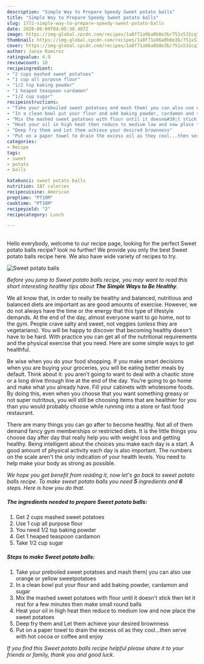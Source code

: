 ```yaml
---
description: "Simple Way to Prepare Speedy Sweet potato balls"
title: "Simple Way to Prepare Speedy Sweet potato balls"
slug: 1772-simple-way-to-prepare-speedy-sweet-potato-balls
date: 2020-06-09T04:05:30.487Z
image: https://img-global.cpcdn.com/recipes/1a8f71a96a0b0e3b/751x532cq70/sweet-potato-balls-recipe-main-photo.jpg
thumbnail: https://img-global.cpcdn.com/recipes/1a8f71a96a0b0e3b/751x532cq70/sweet-potato-balls-recipe-main-photo.jpg
cover: https://img-global.cpcdn.com/recipes/1a8f71a96a0b0e3b/751x532cq70/sweet-potato-balls-recipe-main-photo.jpg
author: Janie Ramirez
ratingvalue: 4.9
reviewcount: 10
recipeingredient:
- "2 cups mashed sweet potatoes"
- "1 cup all purpose flour"
- "1/2 tsp baking powder"
- "1 heaped teaspoon cardamon"
- "1/2 cup sugar"
recipeinstructions:
- "Take your preboiled sweet potatoes and mash them( you can also use orange or yellow sweetpotatoes"
- "In a clean bowl put your flour and add baking powder, cardamon and sugar"
- "Mix the mashed sweet potatoes with flour until it doesn&#39;t stick then let it rest for a few minutes then make small round balls"
- "Heat your oil in high heat then reduce to medium low and now place the sweet potatoes"
- "Deep fry them and Let them achieve your desired brownness"
- "Put on a paper towel to drain the excess oil as they cool...then serve with hot cocoa or coffee and enjoy"
categories:
- Recipe
tags:
- sweet
- potato
- balls

katakunci: sweet potato balls 
nutrition: 187 calories
recipecuisine: American
preptime: "PT10M"
cooktime: "PT38M"
recipeyield: "2"
recipecategory: Lunch

---
```

<br>
Hello everybody, welcome to our recipe page, looking for the perfect Sweet potato balls recipe? look no further! We provide you only the best Sweet potato balls recipe here. We also have wide variety of recipes to try.
<br>


![Sweet potato balls](https://img-global.cpcdn.com/recipes/1a8f71a96a0b0e3b/751x532cq70/sweet-potato-balls-recipe-main-photo.jpg)

<i>Before you jump to Sweet potato balls recipe, you may want to read this short interesting healthy tips about <strong>The Simple Ways to Be Healthy</strong>.</i>

We all know that, in order to really be healthy and balanced, nutritious and balanced diets are important as are good amounts of exercise. However, we do not always have the time or the energy that this type of lifestyle demands. At the end of the day, almost everyone want to go home, not to the gym. People crave salty and sweet, not veggies (unless they are vegetarians). You will be happy to discover that becoming healthy doesn't have to be hard. With practice you can get all of the nutritional requirements and the physical exercise that you need. Here are some simple ways to get healthful.

Be wise when you do your food shopping. If you make smart decisions when you are buying your groceries, you will be eating better meals by default. Think about it: you aren’t going to want to deal with a chaotic store or a long drive through line at the end of the day. You’re going to go home and make what you already have. Fill your cabinets with wholesome foods. By doing this, even when you choose that you want something greasy or not super nutritous, you will still be choosing items that are healthier for you than you would probably choose while running into a store or fast food restaurant.

There are many things you can go after to become healthy. Not all of them demand fancy gym memberships or restricted diets. It is the little things you choose day after day that really help you with weight loss and getting healthy. Being intelligent about the choices you make each day is a start. A good amount of physical activity each day is also important. The numbers on the scale aren't the only indication of your health levels. You need to help make your body as strong as possible. 


<i>We hope you got benefit from reading it, now let's go back to sweet potato balls recipe. To make sweet potato balls you need <strong>5</strong> ingredients and <strong>6</strong> steps. Here is how you do that.
</i>

##### The ingredients needed to prepare Sweet potato balls:

1. Get 2 cups mashed sweet potatoes
1. Use 1 cup all purpose flour
1. You need 1/2 tsp baking powder
1. Get 1 heaped teaspoon cardamon
1. Take 1/2 cup sugar


##### Steps to make Sweet potato balls:

1. Take your preboiled sweet potatoes and mash them( you can also use orange or yellow sweetpotatoes
1. In a clean bowl put your flour and add baking powder, cardamon and sugar
1. Mix the mashed sweet potatoes with flour until it doesn&#39;t stick then let it rest for a few minutes then make small round balls
1. Heat your oil in high heat then reduce to medium low and now place the sweet potatoes
1. Deep fry them and Let them achieve your desired brownness
1. Put on a paper towel to drain the excess oil as they cool...then serve with hot cocoa or coffee and enjoy


<i>If you find this Sweet potato balls recipe helpful please share it to your friends or family, thank you and good luck.</i>
